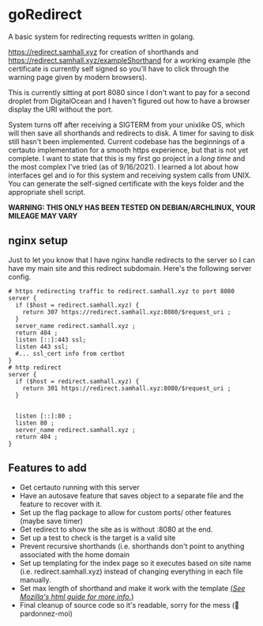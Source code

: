 # goRedirect
A basic system for redirecting requests written in golang.

https://redirect.samhall.xyz for creation of shorthands and https://redirect.samhall.xyz/exampleShorthand for a working example (the certificate is currently self signed so you'll have to click through the warning page given by modern browsers).

This is currently sitting at port 8080 since I don't want to pay for a second droplet from DigitalOcean and I haven't figured out how to have a browser display the URI without the port.

System turns off after receiving a SIGTERM from your unixlike OS, which will then save all shorthands and redirects to disk. A timer for saving to disk still hasn't been implemented. Current codebase has the beginnings of a certauto implementation for a smooth https experience, but that is not yet complete. I want to state that this is my first go project in a *long time* and the most complex I've tried (as of 9/16/2021). I learned a lot about how interfaces gel and io for this system and receiving system calls from UNIX. You can generate the self-signed certificate with the keys folder and the appropriate shell script.

**WARNING: THIS ONLY HAS BEEN TESTED ON DEBIAN/ARCHLINUX, YOUR MILEAGE MAY VARY**

## nginx setup

Just to let you know that I have nginx handle redirects to the server so I can have my main site and this redirect subdomain. Here's the following server config. 

```
# https redirecting traffic to redirect.samhall.xyz to port 8080
server { 
  if ($host = redirect.samhall.xyz) {
    return 307 https://redirect.samhall.xyz:8080/$request_uri ; 
  }
  server_name redirect.samhall.xyz ;
  return 404 ;
  listen [::]:443 ssl;
  listen 443 ssl;
  #... ssl_cert info from certbot
}
# http redirect
server { 
  if ($host = redirect.samhall.xyz) {
    return 301 https://redirect.samhall.xyz:8080/$request_uri ; 
  }
  

  listen [::]:80 ;
  listen 80 ;
  server_name redirect.samhall.xyz ;
  return 404 ;
}
```


## Features to add

- Get certauto running with this server
- Have an autosave feature that saves object to a separate file and the feature to recover with it.
- Set up the flag package to allow for custom ports/ other features (maybe save timer)
- Get redirect to show the site as is without :8080 at the end.
- Set up a test to check is the target is a valid site
- Prevent recursive shorthands (i.e. shorthands don't point to anything associated with the home domain
- Set up templating for the index page so it executes based on site name (i.e. redirect.samhall.xyz) instead of changing everything in each file manually.
- Set max length of shorthand and make it work with the template [(*See Mozilla's html guide for more info.*)](https://developer.mozilla.org/en-US/docs/Web/HTML/Attributes/maxlength)
- Final cleanup of source code so it's readable, sorry for the mess (🙏 pardonnez-moi) 
